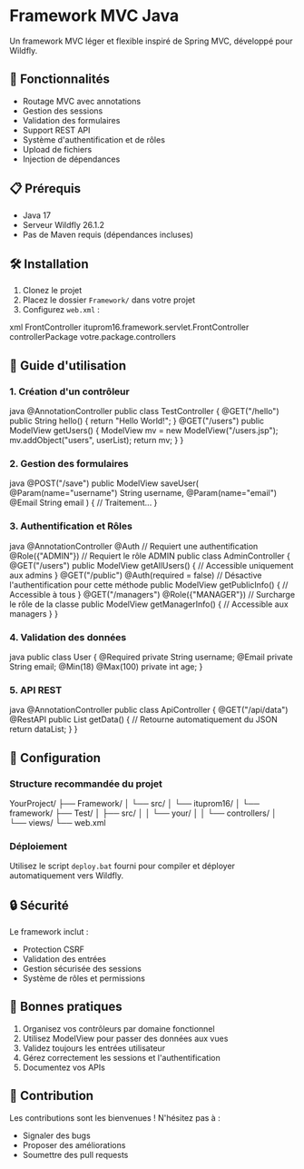 # Framework MVC Java

Un framework MVC léger et flexible inspiré de Spring MVC, développé pour Wildfly.

## 🚀 Fonctionnalités

- Routage MVC avec annotations
- Gestion des sessions
- Validation des formulaires
- Support REST API
- Système d'authentification et de rôles
- Upload de fichiers
- Injection de dépendances

## 📋 Prérequis

- Java 17
- Serveur Wildfly 26.1.2
- Pas de Maven requis (dépendances incluses)

## 🛠️ Installation

1. Clonez le projet
2. Placez le dossier `Framework/` dans votre projet
3. Configurez `web.xml` :

xml
<servlet>
<servlet-name>FrontController</servlet-name>
<servlet-class>ituprom16.framework.servlet.FrontController</servlet-class>
<init-param>
<param-name>controllerPackage</param-name>
<param-value>votre.package.controllers</param-value>
</init-param>
</servlet>


## 📖 Guide d'utilisation

### 1. Création d'un contrôleur
java
@AnnotationController
public class TestController {
@GET("/hello")
public String hello() {
return "Hello World!";
}
@GET("/users")
public ModelView getUsers() {
ModelView mv = new ModelView("/users.jsp");
mv.addObject("users", userList);
return mv;
}
}


### 2. Gestion des formulaires
java
@POST("/save")
public ModelView saveUser(
@Param(name="username") String username,
@Param(name="email") @Email String email
) {
// Traitement...
}


### 3. Authentification et Rôles
java
@AnnotationController
@Auth // Requiert une authentification
@Role({"ADMIN"}) // Requiert le rôle ADMIN
public class AdminController {
@GET("/users")
public ModelView getAllUsers() {
// Accessible uniquement aux admins
}
@GET("/public")
@Auth(required = false) // Désactive l'authentification pour cette méthode
public ModelView getPublicInfo() {
// Accessible à tous
}
@GET("/managers")
@Role({"MANAGER"}) // Surcharge le rôle de la classe
public ModelView getManagerInfo() {
// Accessible aux managers
}
}


### 4. Validation des données
java
public class User {
@Required
private String username;
@Email
private String email;
@Min(18) @Max(100)
private int age;
}


### 5. API REST
java
@AnnotationController
public class ApiController {
@GET("/api/data")
@RestAPI
public List<String> getData() {
// Retourne automatiquement du JSON
return dataList;
}
}

## 🔧 Configuration

### Structure recommandée du projet
YourProject/
├── Framework/
│ └── src/
│ └── ituprom16/
│ └── framework/
├── Test/
│ ├── src/
│ │ └── your/
│ │ └── controllers/
│ └── views/
└── web.xml

### Déploiement

Utilisez le script `deploy.bat` fourni pour compiler et déployer automatiquement vers Wildfly.

## 🔒 Sécurité

Le framework inclut :
- Protection CSRF
- Validation des entrées
- Gestion sécurisée des sessions
- Système de rôles et permissions

## 📝 Bonnes pratiques

1. Organisez vos contrôleurs par domaine fonctionnel
2. Utilisez ModelView pour passer des données aux vues
3. Validez toujours les entrées utilisateur
4. Gérez correctement les sessions et l'authentification
5. Documentez vos APIs

## 🤝 Contribution

Les contributions sont les bienvenues ! N'hésitez pas à :
- Signaler des bugs
- Proposer des améliorations
- Soumettre des pull requests